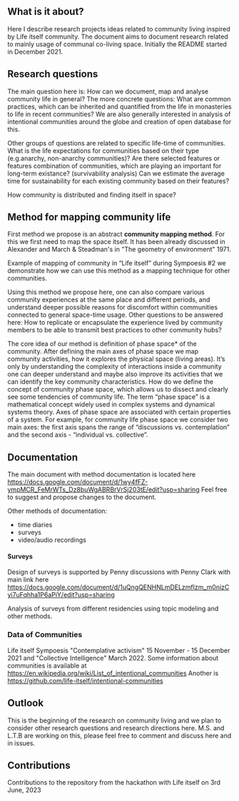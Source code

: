 ## What is it about?

Here I describe research projects ideas related to community living inspired by Life itself community. The document aims to document research related to mainly usage of communal co-living space. Initially the README started in December 2021.

## Research questions
The main question here is: How can we document, map and analyse community life in general? 
The more concrete questions: What are common practices, which can be inherited and quantified from the life in monasteries to life in recent communities?
We are also generally interested in analysis of intentional communities around the globe and creation of open database for this.

Other groups of questions are related to specific life-time of communities.
What is the life expectations for communities based on their type (e.g.anarchy, non-anarchy communities)?
Are there selected features or features combination of communities, which are playing an important for long-term existance? (survivability analysis)
Can we estimate the average time for sustainability for each existing community based on their features?

How community is distributed and finding itself in space? 


## Method for mapping community life

First method we propose is an abstract **community mapping method**.
For this we first need to map the space itself. It has been already discussed in Alexander and March & Steadman's in "The geometry of environment" 1971.

Example of mapping of community in “Life itself” during Sympoesis #2 
we demonstrate how we can use this method as a mapping technique for other communities. 

Using this method we propose here, one can also compare various community experiences at the same place and different periods, and understand deeper possible reasons for discomfort within communities connected to general space-time usage.
Other questions to be answered here: How to replicate or encapsulate the experience lived by community members to be able to transmit best practices to other community hubs?

The core idea of our method is definition of phase space* of the community. After defining the main axes of phase space we map community activities, how it explores the physical space (living areas). It’s only by understanding the complexity of interactions inside a community one can deeper understand and maybe also improve its activities that we can identify the key community characteristics.
How do we define the concept of community phase space, which allows us to dissect and clearly see some tendencies of community life. The term “phase space” is a mathematical concept widely used in complex systems and dynamical systems theory. Axes of phase space are associated with certain properties of a system. For example, for community life phase space we consider two main axes: the first axis spans the range of “discussions vs. contemplation” and the second axis - “individual vs. collective”.



## Documentation
The main document with method documentation is located here https://docs.google.com/document/d/1wy4fFZ-ympMCR_FeMrWTs_Dz8buWgABRBrVrSj203tE/edit?usp=sharing
Feel free to suggest and propose changes to the document.

Other methods of documentation:
- time diaries 
- surveys 
- video/audio recordings

#### Surveys 
Design of surveys is supported by Penny discussions with Penny Clark 
with main link here https://docs.google.com/document/d/1uQngQENHNLmDELzmflzm_m0nizCyi7uFqhha1P6aPiY/edit?usp=sharing

Analysis of surveys from different residencies using topic modeling and other methods. 

### Data of Communities 

Life itself Sympoesis "Contemplative activism" 15 November - 15 December 2021 and "Collective Intelligence" March 2022. 
Some information about communities is available at https://en.wikipedia.org/wiki/List_of_intentional_communities 
Another is https://github.com/life-itself/intentional-communities

## Outlook

This is the beginning of the research on community living and we plan to consider other research questions and research directions here. M.S. and L.T.B are working on this, please feel free to comment and discuss here and in issues.


## Contributions 
Contributions to the repository from the hackathon with Life itself on 3rd June, 2023 
